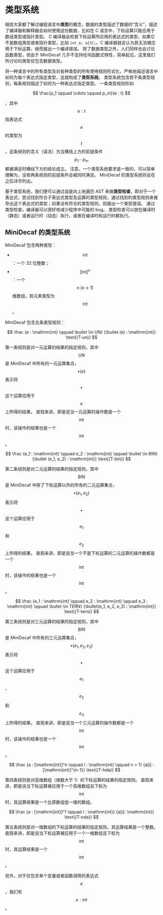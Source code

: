 # 类型系统

相信大家都了解过编程语言中**类型**的概念，数据的类型描述了数据的“含义”，描述了编译器和解释器会如何使用这份数据，比如在 C 语言中，下标运算只能应用于数组类型或指针类型。
C 编译器会检查下标运算所应用的表达式的类型，如果它不是数组类型或者指针类型，比如 `int a; a[3];`，C 编译器就会认为其无法被应用于下标运算，继而报出一个编译错误。
除了数据类型之外，人们同样也会讨论函数类型，但由于 MiniDecaf 几乎不支持任何函数式特性，简单起见，这里我们所讨论的类型仅包含数据类型。

将一种语言中的所有类型及对各种类型的所有使用规则形式化，严格地描述语言中如何为每个表达式指定类型，这就构成了**类型系统**。
类型系统包含若干条类型规则，每条规则描述了如何为一种表达式指定类型。
一条类型规则形如

$$
\frac{p_1 \qquad \cdots \qquad p_m}{e : t}
$$

，其中 $$e : t$$ 指表达式 $$e$$ 的类型为 $$t$$，这条规则的含义（读法）为当横线上方的前提条件 $$p_1 \cdots p_m$$ 都被满足时横线下方的结论成立。
注意，一个类型系统要求是一致的，可以简单理解为，没有两条规则的前提条件会被同时满足。
MiniDecaf 的类型系统将会在之后详尽列出。

基于类型系统，我们便可以通过自底向上地遍历 AST 来做**类型检查**，即对于一个表达式，尝试找到符合子表达式类型及运算的类型规则，通过找到的类型规则来推导出这个表达式的类型；如果没有符合的类型规则，则报出一个类型错误。
通过类型检查，编译器可以很好地减少程序中可能的 bug。
类型检查可以放在编译时（静态）或者运行时（动态）执行，或者在编译时和运行时都执行。

## MiniDecaf 的类型系统

MiniDecaf 包含两种类型：
- $$\mathrm{int}$$：一个 32 位整数；
- $$[\mathrm{int}]^n$$：一个 $$n~(n \ge 1)$$ 维数组，其元素类型为 $$\mathrm{int}$$。

MiniDecaf 包含五条类型规则：

$$
\frac
{e : \mathrm{int} \qquad \bullet \in UN}
{\bullet (e) : \mathrm{int}}
\text{(T-un)}
$$

第一条规则是对一元运算的结果的指定规则，其中 $$UN$$ 是 MiniDecaf 中所有的一元运算集合，$$\bullet(e)$$ 表示将 $$\bullet$$ 这个运算应用于 $$e$$ 上所得的结果。
直观来讲，即是说当一元运算的操作数是一个 $$\mathrm{int}$$ 时，该操作的结果也是一个 $$\mathrm{int}$$。

$$
\frac
{e_1 : \mathrm{int} \qquad e_2 : \mathrm{int} \qquad \bullet \in BIN}
{\bullet (e_1, e_2) : \mathrm{int}}
\text{(T-bin)}
$$

第二条规则是对二元运算的结果的指定规则，其中 $$BIN$$ 是 MiniDecaf 中除了下标运算以外的所有的二元运算集合，$$\bullet(e_1, e_2)$$ 表示将 $$\bullet$$ 这个运算应用于 $$e_1$$ 和 $$e_2$$ 上所得的结果。
直观来讲，即是说当一个不是下标运算的二元运算的操作数都是一个 $$\mathrm{int}$$ 时，该操作的结果也是一个 $$\mathrm{int}$$。

$$
\frac
{e_1 : \mathrm{int} \qquad e_2 : \mathrm{int} \qquad e_3 : \mathrm{int} \qquad \bullet \in TERN}
{\bullet(e_1, e_2, e_3) : \mathrm{int}}
\text{(T-tern)}
$$

第三条规则是对三元运算的结果的指定规则，其中 $$BIN$$ 是 MiniDecaf 中所有的三元运算集合，$$\bullet(e_1, e_2, e_3)$$ 表示将 $$\bullet$$ 这个运算应用于 $$e_1$$、$$e_2$$ 和 $$e_3$$ 上所得的结果。
直观来讲，即是说当一个三元运算的操作数都是一个 $$\mathrm{int}$$ 时，该操作的结果也是一个 $$\mathrm{int}$$。

$$
\frac
{a : [\mathrm{int}]^n \qquad i : \mathrm{int} \qquad n > 1}
{a[i] : [\mathrm{int}]^{n-1}}
\text{(T-hda)}
$$

第四条规则是对高维数组（维数大于 1）的下标运算的结果的指定规则。
直观来讲，即是说当下标运算被应用于一个高维数组且下标为 $$\mathrm{int}$$ 时，其运算结果是一个比原数组低一维的数组。

$$
\frac
{a : [\mathrm{int}]^1 \qquad i : \mathrm{int}}
{a[i]: \mathrm{int}}
\text{(T-oda)}
$$

第五条规则是对一维数组的下标运算的结果的指定规则，其运算结果是一个整数。
直观来讲，即是说当下标运算被应用于一个一维数组且下标为 $$\mathrm{int}$$ 时，其运算结果是一个 $$\mathrm{int}$$。

另外，对于仅包含单个变量或者函数调用的表达式 $$e$$，我们有 $$e : \mathrm{int}$$。
